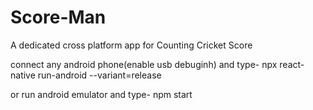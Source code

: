 # Score-Man
A dedicated cross platform app for Counting Cricket Score

connect any android phone(enable usb debuginh)
and type- npx react-native run-android --variant=release

or run android emulator 
and type- npm start
